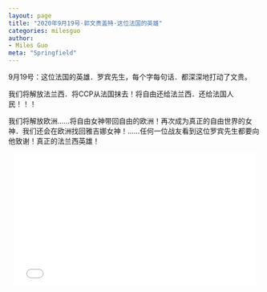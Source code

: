 ```yaml
---
layout: page
title: "2020年9月19号·郭文贵盖特·这位法国的英雄"
categories: milesguo
author:
- Miles Guo
meta: "Springfield"
---
```


9月19号：这位法国的英雄．罗宾先生，每个字每句话．都深深地打动了文贵。

我们将解放法兰西．将CCP从法国抹去！将自由还给法兰西．还给法国人民！！！

我们将解放欧洲……将自由女神带回自由的欧洲！再次成为真正的自由世界的女神．我们还会在欧洲找回雅吉娜女神！……任何一位战友看到这位罗宾先生都要向他致谢！真正的法兰西英雄！ 

<center>
<iframe width="480" height="264" src="../../../../video/milesguo/2020_09_20_Miles_Guo_Getter_11.m4v" frameborder="0" allow="accelerometer; autoplay; encrypted-media; gyroscope; picture-in-picture" allowfullscreen></iframe>
</center>
